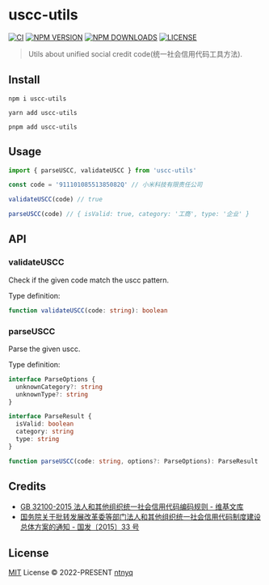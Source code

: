 # uscc-utils

[![CI](https://github.com/ntnyq/uscc-utils/workflows/CI/badge.svg)](https://github.com/ntnyq/uscc-utils/actions)
[![NPM VERSION](https://img.shields.io/npm/v/uscc-utils.svg)](https://www.npmjs.com/package/uscc-utils)
[![NPM DOWNLOADS](https://img.shields.io/npm/dy/uscc-utils.svg)](https://www.npmjs.com/package/uscc-utils)
[![LICENSE](https://img.shields.io/github/license/ntnyq/uscc-utils.svg)](https://github.com/ntnyq/uscc-utils/blob/main/LICENSE)

> Utils about unified social credit code(统一社会信用代码工具方法).

## Install

```shell
npm i uscc-utils
```

```shell
yarn add uscc-utils
```

```shell
pnpm add uscc-utils
```

## Usage

```js
import { parseUSCC, validateUSCC } from 'uscc-utils'

const code = '91110108551385082Q' // 小米科技有限责任公司

validateUSCC(code) // true

parseUSCC(code) // { isValid: true, category: '工商', type: '企业' }
```

## API

### validateUSCC

Check if the given code match the uscc pattern.

Type definition:

```ts
function validateUSCC(code: string): boolean
```

### parseUSCC

Parse the given uscc.

Type definition:

```ts
interface ParseOptions {
  unknownCategory?: string
  unknownType?: string
}

interface ParseResult {
  isValid: boolean
  category: string
  type: string
}

function parseUSCC(code: string, options?: ParseOptions): ParseResult
```

## Credits

- [GB 32100-2015 法人和其他组织统一社会信用代码编码规则 - 维基文库](https://zh.wikisource.org/wiki/GB_32100-2015_法人和其他组织统一社会信用代码编码规则)
- [国务院关于批转发展改革委等部门法人和其他组织统一社会信用代码制度建设总体方案的通知 - 国发〔2015〕33 号](http://www.gov.cn/zhengce/content/2015-06/17/content_9858.htm)

## License

[MIT](./LICENSE) License © 2022-PRESENT [ntnyq](https://github.com/ntnyq)
